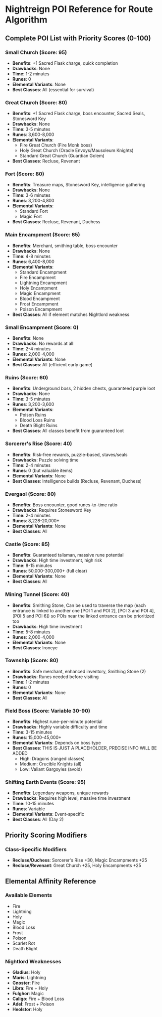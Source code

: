 # Nightreign POI Reference for Route Algorithm

## Complete POI List with Priority Scores (0-100)

### Small Church (Score: 95)
- **Benefits**: +1 Sacred Flask charge, quick completion
- **Drawbacks**: None
- **Time**: 1-2 minutes
- **Runes**: 0
- **Elemental Variants**: None
- **Best Classes**: All (essential for survival)

### Great Church (Score: 80)
- **Benefits**: +1 Sacred Flask charge, boss encounter, Sacred Seals, Stonesword Key
- **Drawbacks**: None
- **Time**: 3-5 minutes
- **Runes**: 3,600-8,000
- **Elemental Variants**: 
  - Fire Great Church (Fire Monk boss)
  - Holy Great Church (Oracle Envoys/Mausoleum Knights)
  - Standard Great Church (Guardian Golem)
- **Best Classes**: Recluse, Revenant

### Fort (Score: 80)
- **Benefits**: Treasure maps, Stonesword Key, intelligence gathering
- **Drawbacks**: None
- **Time**: 3-6 minutes
- **Runes**: 3,200-4,800
- **Elemental Variants**: 
  - Standard Fort 
  - Magic Fort 
- **Best Classes**: Recluse, Revenant, Duchess

### Main Encampment (Score: 65)
- **Benefits**: Merchant, smithing table, boss encounter
- **Drawbacks**: None
- **Time**: 4-8 minutes
- **Runes**: 6,400-8,000
- **Elemental Variants**: 
  - Standard Encampment
  - Fire Encampment
  - Lightning Encampment
  - Holy Encampment
  - Magic Encampment
  - Blood Encampment
  - Frost Encampment
  - Poison Encampment
- **Best Classes**: All if element matches Nightlord weakness

### Small Encampment (Score: 0)
- **Benefits**: None
- **Drawbacks**: No rewards at all
- **Time**: 2-4 minutes
- **Runes**: 2,000-4,000
- **Elemental Variants**: None
- **Best Classes**: All (efficient early game)

### Ruins (Score: 60)
- **Benefits**: Underground boss, 2 hidden chests, guaranteed purple loot
- **Drawbacks**: None
- **Time**: 3-5 minutes
- **Runes**: 3,200-3,600
- **Elemental Variants**: 
  - Poison Ruins
  - Blood Loss Ruins
  - Death Blight Ruins
- **Best Classes**: All classes benefit from guaranteed loot

### Sorcerer's Rise (Score: 40)
- **Benefits**: Risk-free rewards, puzzle-based, staves/seals
- **Drawbacks**: Puzzle solving time
- **Time**: 2-4 minutes
- **Runes**: 0 (but valuable items)
- **Elemental Variants**: None
- **Best Classes**: Intelligence builds (Recluse, Revenant, Duchess)

### Evergaol (Score: 80)
- **Benefits**: Boss encounter, good runes-to-time ratio
- **Drawbacks**: Requires Stonesword Key 
- **Time**: 2-4 minutes
- **Runes**: 8,228-20,000+
- **Elemental Variants**: None
- **Best Classes**: All 

### Castle (Score: 85)
- **Benefits**: Guaranteed talisman, massive rune potential
- **Drawbacks**: High time investment, high risk
- **Time**: 8-15 minutes
- **Runes**: 50,000-300,000+ (full clear)
- **Elemental Variants**: None
- **Best Classes**: All

### Mining Tunnel (Score: 40)
- **Benefits**: Smithing Stone, Can be used to traverse the map (each entrance is linked to another one [POI 1 and POI 2], [POI 3 and POI 4], [POI 5 and POI 6]) so POIs near the linked entrance can be prioritized too
- **Drawbacks**: High time investment
- **Time**: 5-8 minutes
- **Runes**: 2,000-4,000
- **Elemental Variants**: None
- **Best Classes**: Ironeye

### Township (Score: 80)
- **Benefits**: Safe merchant, enhanced inventory, Smithing Stone (2)
- **Drawbacks**: Runes needed before visiting
- **Time**: 1-2 minutes
- **Runes**: 0
- **Elemental Variants**: None
- **Best Classes**: All 

### Field Boss (Score: Variable 30-90)
- **Benefits**: Highest rune-per-minute potential
- **Drawbacks**: Highly variable difficulty and time
- **Time**: 3-15 minutes
- **Runes**: 15,000-45,000+
- **Elemental Variants**: Depends on boss type
- **Best Classes**: THIS IS JUST A PLACEHOLDER, PRECISE INFO WILL BE ADDED
  - High: Dragons (ranged classes)
  - Medium: Crucible Knights (all)
  - Low: Valiant Gargoyles (avoid)

### Shifting Earth Events (Score: 95)
- **Benefits**: Legendary weapons, unique rewards
- **Drawbacks**: Requires high level, massive time investment
- **Time**: 10-15 minutes
- **Runes**: Variable
- **Elemental Variants**: Event-specific
- **Best Classes**: All (Day 2)

## Priority Scoring Modifiers


### Class-Specific Modifiers
- **Recluse/Duchess**: Sorcerer's Rise +30, Magic Encampments +25
- **Recluse/Revenant**: Great Church +25, Holy Encampments +25


## Elemental Affinity Reference

### Available Elements
- Fire
- Lightning
- Holy
- Magic
- Blood Loss
- Frost
- Poison
- Scarlet Rot
- Death Blight

### Nightlord Weaknesses
- **Gladius**: Holy
- **Maris**: Lightning
- **Gnoster**: Fire
- **Libra**: Fire + Holy
- **Fulghor**: Magic
- **Caligo**: Fire + Blood Loss
- **Adel**: Frost + Poison
- **Heolstor**: Holy